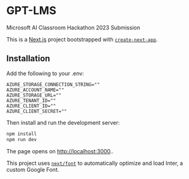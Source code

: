 # GPT-LMS

Microsoft AI Classroom Hackathon 2023 Submission

This is a [Next.js](https://nextjs.org/) project bootstrapped with [`create-next-app`](https://github.com/vercel/next.js/tree/canary/packages/create-next-app).

## Installation

Add the following to your .env:

```
AZURE_STORAGE_CONNECTION_STRING=""
AZURE_ACCOUNT_NAME=""
AZURE_STORAGE_URL=""
AZURE_TENANT_ID=""
AZURE_CLIENT_ID=""
AZURE_CLIENT_SECRET=""
```

Then install and run the development server:

```bash
npm install
npm run dev
```

The page opens on [http://localhost:3000](http://localhost:3000)..

This project uses [`next/font`](https://nextjs.org/docs/basic-features/font-optimization) to automatically optimize and load Inter, a custom Google Font.
